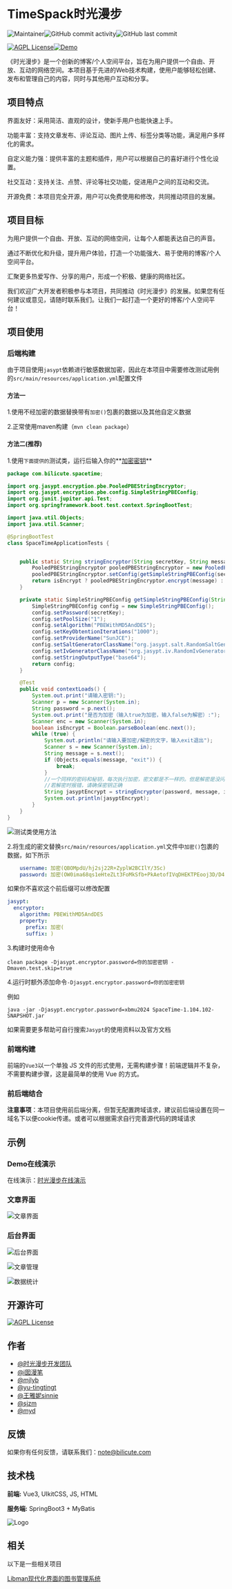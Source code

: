 # TimeSpack时光漫步

![Maintainer](https://img.shields.io/badge/maintainer-i%E5%9B%A1%E6%BC%AB%E7%AC%94-%23f38181?style=flat&link=https%3A%2F%2Fi-nmb.cn)![GitHub commit activity](https://img.shields.io/github/commit-activity/m/i-NMB/TimeSpack)![GitHub last commit](https://img.shields.io/github/last-commit/i-NMB/TimeSpack)

[![AGPL License](https://badgen.net/github/license/i-NMB/TimeSpack)](http://www.gnu.org/licenses/agpl-3.0)[![Demo](https://img.shields.io/badge/Demo-time.bilicute.com-%2311999e?style=flat)](https://time.bilicute.com)

《时光漫步》是一个创新的博客/个人空间平台，旨在为用户提供一个自由、开放、互动的网络空间。本项目基于先进的Web技术构建，使用户能够轻松创建、发布和管理自己的内容，同时与其他用户互动和分享。

## 项目特点

界面友好：采用简洁、直观的设计，使新手用户也能快速上手。

功能丰富：支持文章发布、评论互动、图片上传、标签分类等功能，满足用户多样化的需求。

自定义能力强：提供丰富的主题和插件，用户可以根据自己的喜好进行个性化设置。

社交互动：支持关注、点赞、评论等社交功能，促进用户之间的互动和交流。

开源免费：本项目完全开源，用户可以免费使用和修改，共同推动项目的发展。

## 项目目标

为用户提供一个自由、开放、互动的网络空间，让每个人都能表达自己的声音。

通过不断优化和升级，提升用户体验，打造一个功能强大、易于使用的博客/个人空间平台。

汇聚更多热爱写作、分享的用户，形成一个积极、健康的网络社区。

我们欢迎广大开发者积极参与本项目，共同推动《时光漫步》的发展。如果您有任何建议或意见，请随时联系我们。让我们一起打造一个更好的博客/个人空间平台！

## 项目使用

### 后端构建

由于项目使用`jasypt`依赖进行敏感数据加密，因此在本项目中需要修改测试用例的`src/main/resources/application.yml`配置文件

#### 方法一

1.使用不经加密的数据替换带有`加密()`包裹的数据以及其他自定义数据

2.正常使用maven构建（`mvn clean package`）

#### 方法二(推荐)

1.使用`下面提供的`测试类，运行后输入你的**<u>加密密钥</u>**

```java
package com.bilicute.spacetime;

import org.jasypt.encryption.pbe.PooledPBEStringEncryptor;
import org.jasypt.encryption.pbe.config.SimpleStringPBEConfig;
import org.junit.jupiter.api.Test;
import org.springframework.boot.test.context.SpringBootTest;

import java.util.Objects;
import java.util.Scanner;

@SpringBootTest
class SpaceTimeApplicationTests {


    public static String stringEncryptor(String secretKey, String message, boolean isEncrypt) {
        PooledPBEStringEncryptor pooledPBEStringEncryptor = new PooledPBEStringEncryptor();
        pooledPBEStringEncryptor.setConfig(getSimpleStringPBEConfig(secretKey));
        return isEncrypt ? pooledPBEStringEncryptor.encrypt(message) : pooledPBEStringEncryptor.decrypt(message);
    }

    private static SimpleStringPBEConfig getSimpleStringPBEConfig(String secretKey) {
        SimpleStringPBEConfig config = new SimpleStringPBEConfig();
        config.setPassword(secretKey);
        config.setPoolSize("1");
        config.setAlgorithm("PBEWithMD5AndDES");
        config.setKeyObtentionIterations("1000");
        config.setProviderName("SunJCE");
        config.setSaltGeneratorClassName("org.jasypt.salt.RandomSaltGenerator");
        config.setIvGeneratorClassName("org.jasypt.iv.RandomIvGenerator");
        config.setStringOutputType("base64");
        return config;
    }

    @Test
    public void contextLoads() {
        System.out.print("请输入密钥:");
        Scanner p = new Scanner(System.in);
        String password = p.next();
        System.out.print("是否为加密（输入true为加密，输入false为解密）:");
        Scanner enc = new Scanner(System.in);
        boolean isEncrypt = Boolean.parseBoolean(enc.next());
        while (true) {
            System.out.println("请输入要加密/解密的文字，输入exit退出");
            Scanner s = new Scanner(System.in);
            String message = s.next();
            if (Objects.equals(message, "exit")) {
                break;
            }
            //一个同样的密码和秘钥，每次执行加密，密文都是不一样的。但是解密是没问题的。
            //若解密时报错，请确保密钥正确
            String jasyptEncrypt = stringEncryptor(password, message, isEncrypt);
            System.out.println(jasyptEncrypt);
        }
    }
}

```

![测试类使用方法](https://img1.i-nmb.cn/img/image-20240729112152900.png)

2.将生成的密文替换`src/main/resources/application.yml`文件中`加密()`包裹的数据，如下所示

```yaml
    username: 加密(QBOMpdU/hj2sj22R+ZyplW2BCIlY/3Sc)
    password: 加密(OW0ima68qs1eHteZLt3FoMkSfb+PkAetofIVqDHEKTPEooj3D/D4mg==)
```

如果你不喜欢这个前后缀可以修改配置

```yaml
jasypt:
  encryptor:
    algorithm: PBEWithMD5AndDES
    property:
      prefix: 加密(
      suffix: )
```

3.构建时使用命令

```shell
clean package -Djasypt.encryptor.password=你的加密密钥 -Dmaven.test.skip=true
```

4.运行时额外添加命令`-Djasypt.encryptor.password=你的加密密钥`

例如

```shell
java -jar -Djasypt.encryptor.password=xbmu2024 SpaceTime-1.104.102-SNAPSHOT.jar
```

如果需要更多帮助可自行搜索`Jasypt`的使用资料以及官方文档

### 前端构建

前端的`Vue3`以一个单独 JS 文件的形式使用，无需构建步骤！前端逻辑并不复杂，不需要构建步骤，这是最简单的使用 Vue 的方式。

### 前后端结合

**注意事项**：本项目使用前后端分离，但暂无配置跨域请求，建议前后端设置在同一域名下以便cookie传递。或者可以根据需求自行完善源代码的跨域请求

## 示例

### Demo在线演示

在线演示：[时光漫步在线演示](https://time.bilicute.com)

### 文章界面

![文章界面](https://img1.i-nmb.cn/img/image-20240729115134345.png)

### 后台界面

![后台界面](https://img1.i-nmb.cn/img/image-20240729114558786.png)

![文章管理](https://img1.i-nmb.cn/img/image-20240729114754792.png)

![数据统计](https://img1.i-nmb.cn/img/image-20240729114955229.png)



## 开源许可

[![AGPL License](https://img.shields.io/badge/license-AGPL-blue.svg)](http://www.gnu.org/licenses/agpl-3.0)

## 作者

- [@时光漫步开发团队](https://gitee.com/TimeSpack)
- [@i囡漫笔](https://gitee.com/inmb)
- [@mjlyb](https://gitee.com/mjlyb)
- [@yu-tingtingt](https://gitee.com/yu-tingtingt)
- [@王雅妮sinnie](https://gitee.com/wang-yani-sinie)
- [@sjzm](https://gitee.com/sjzm)
- [@myd](https://gitee.com/myd1145)

## 反馈

如果你有任何反馈，请联系我们：note@bilicute.com



## 技术栈

**前端:** Vue3, UIkitCSS, JS, HTML

**服务端:** SpringBoot3 + MyBatis

![Logo](https://time.bilicute.com/img/logo.png)

## 相关

以下是一些相关项目

[Libman现代化界面的图书管理系统](https://gitee.com/inmb/libman)

